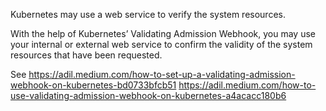 Kubernetes may use a web service to verify the system resources.

With the help of Kubernetes’ Validating Admission Webhook, you may use your internal or external web service to confirm
the validity of the system resources that have been requested.

See
https://adil.medium.com/how-to-set-up-a-validating-admission-webhook-on-kubernetes-bd0733bfcb51
https://adil.medium.com/how-to-use-validating-admission-webhook-on-kubernetes-a4acacc180b6